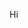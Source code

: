 <!-- ![GitHub Stats](https://github-readme-stats.vercel.app/api?username=peacekeeper6&theme=radical)
 -->
 Hi
